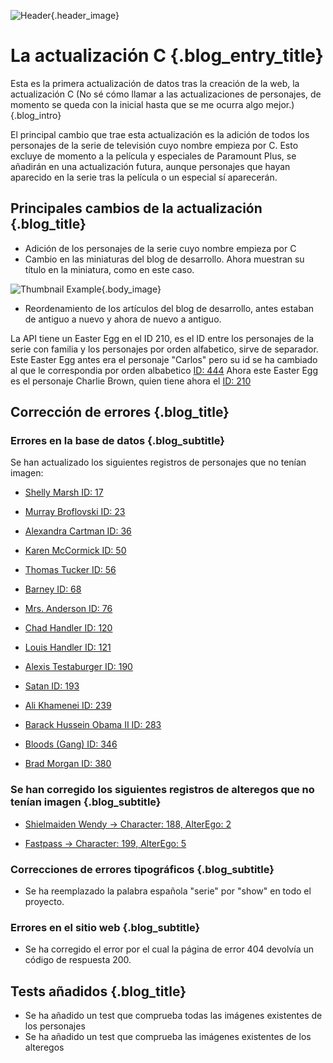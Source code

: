 ![Header](/blog/images/C_Update_ES.webp){.header_image}
# La actualización C {.blog_entry_title}

Esta es la primera actualización de datos tras la creación de la web, la actualización C (No sé cómo llamar a las actualizaciones de personajes, de momento se queda con la inicial hasta que se me ocurra algo mejor.) 
{.blog_intro}

El principal cambio que trae esta actualización es la adición de todos los personajes de la serie de televisión cuyo nombre empieza por C. Esto excluye de momento a la película y especiales de Paramount Plus, se añadirán en una actualización futura, aunque personajes que hayan aparecido en la serie tras la película o un especial sí aparecerán.

## Principales cambios de la actualización {.blog_title}

- Adición de los personajes de la serie cuyo nombre empieza por C
- Cambio en las miniaturas del blog de desarrollo. Ahora muestran su título en la miniatura, como en este caso.

![Thumbnail Example](/blog/images/C_Update_ES.webp){.body_image}

- Reordenamiento de los artículos del blog de desarrollo, antes estaban de antiguo a nuevo y ahora de nuevo a antiguo.

La API tiene un Easter Egg en el ID 210, es el ID entre los personajes de la serie con familia y los personajes por orden alfabetico, sirve de separador. Este Easter Egg antes era el personaje "Carlos" pero su id se ha cambiado al que le correspondia por orden albabetico [ID: 444](/api/characters/444) Ahora este Easter Egg es el personaje Charlie Brown, quien tiene ahora el [ID: 210](/api/characters/210)

## Corrección de errores {.blog_title}

### Errores en la base de datos {.blog_subtitle}

Se han actualizado los siguientes registros de personajes que no tenían imagen:

- [Shelly Marsh ID: 17](/api/characters/17)

- [Murray Broflovski ID: 23](/api/characters/23)

- [Alexandra Cartman ID: 36](/api/characters/36)

- [Karen McCormick ID: 50](/api/characters/50)

- [Thomas Tucker ID: 56](/api/characters/56)

- [Barney ID: 68](/api/characters/68)

- [Mrs. Anderson ID: 76](/api/characters/76)

- [Chad Handler ID: 120](/api/characters/120)

- [Louis Handler ID: 121](/api/characters/121)

- [Alexis Testaburger ID: 190](/api/characters/190)

- [Satan ID: 193](/api/characters/193)

- [Ali Khamenei ID: 239](/api/characters/239)

- [Barack Hussein Obama II ID: 283](/api/characters/283)

- [Bloods (Gang) ID: 346](/api/characters/346)

- [Brad Morgan ID: 380](/api/characters/380)

### Se han corregido los siguientes registros de alteregos que no tenían imagen {.blog_subtitle}

- [Shielmaiden Wendy -> Character: 188, AlterEgo: 2](/api/characters/188/alteregos/2)

- [Fastpass -> Character: 199, AlterEgo: 5](/api/characters/199/alteregos/5)

### Correcciones de errores tipográficos {.blog_subtitle}

- Se ha reemplazado la palabra española "serie" por "show" en todo el proyecto.

### Errores en el sitio web {.blog_subtitle}

- Se ha corregido el error por el cual la página de error 404 devolvía un código de respuesta 200.

## Tests añadidos {.blog_title}

- Se ha añadido un test que comprueba todas las imágenes existentes de los personajes
- Se ha añadido un test que comprueba las imágenes existentes de los alteregos



